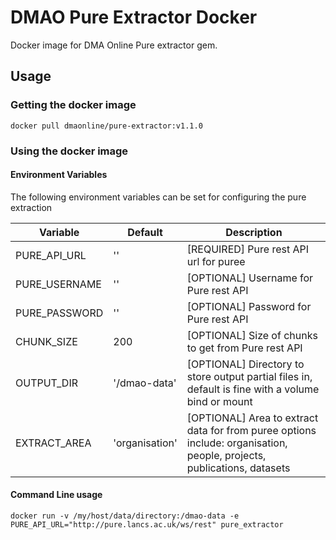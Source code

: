 # DMAO Pure Extractor Docker

Docker image for DMA Online Pure extractor gem.

## Usage

### Getting the docker image
`docker pull dmaonline/pure-extractor:v1.1.0`

### Using the docker image

#### Environment Variables

The following environment variables can be set for configuring the pure extraction

| Variable | Default | Description |
| --- | --- | --- |
| PURE_API_URL | '' | [REQUIRED] Pure rest API url for puree |
| PURE_USERNAME | '' | [OPTIONAL] Username for Pure rest API |
| PURE_PASSWORD | '' | [OPTIONAL] Password for Pure rest API |
| CHUNK_SIZE | 200 | [OPTIONAL] Size of chunks to get from Pure rest API |
| OUTPUT_DIR | '/dmao-data' | [OPTIONAL] Directory to store output partial files in, default is fine with a volume bind or mount |
| EXTRACT_AREA | 'organisation' | [OPTIONAL] Area to extract data for from puree options include: organisation, people, projects, publications, datasets |

#### Command Line usage

```shell
docker run -v /my/host/data/directory:/dmao-data -e PURE_API_URL="http://pure.lancs.ac.uk/ws/rest" pure_extractor
```
